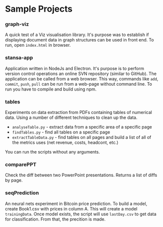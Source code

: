 # Sample Projects

### graph-viz
A quick test of a Viz visualisation library. It's purpose was to establish if displaying document data in graph structures can be used in front end. To run, open `index.html` in browser.

### stansa-app
Application written in NodeJs and Electron. It's purpose is to perform version control operations an online SVN repository (similar to GitHub). The application can be called from a web browser. This way, commands like `add`, `commit`, `push`, `pull` can be run from a web-page without command line. To run you have to compile and build using npm.

### tables
Experiments on data extraction from PDFs containing tables of numerical data. Using a number of different techniques to clean up the data.
- `analyseTable.py` - extract data from a specific area of a specific page
- `findTables.py` - find all tables on a specific page
- `extractTableData.py` - find tables on all pages and build a list of all of the metrics uses (net revenue, costs, headcont, etc.)

You can run the scripts without any arguments.

### comparePPT
Check the diff between two PowerPoint presentations. Returns a list of diffs by page.

### seqPrediction
An neural nets experiment in Bitcoin price prediction. To build a model, create Book1.csv with prices in column A. This will create a model `trainingData`. Once model exists, the script will use `lastDay.csv` to get data for classification. From that, the precition is made.